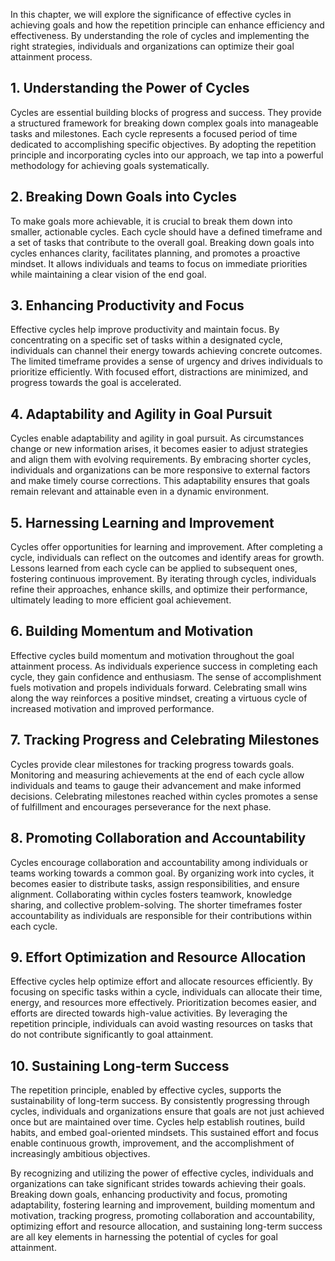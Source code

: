 
In this chapter, we will explore the significance of effective cycles in achieving goals and how the repetition principle can enhance efficiency and effectiveness. By understanding the role of cycles and implementing the right strategies, individuals and organizations can optimize their goal attainment process.

## 1\. Understanding the Power of Cycles

Cycles are essential building blocks of progress and success. They provide a structured framework for breaking down complex goals into manageable tasks and milestones. Each cycle represents a focused period of time dedicated to accomplishing specific objectives. By adopting the repetition principle and incorporating cycles into our approach, we tap into a powerful methodology for achieving goals systematically.

## 2\. Breaking Down Goals into Cycles

To make goals more achievable, it is crucial to break them down into smaller, actionable cycles. Each cycle should have a defined timeframe and a set of tasks that contribute to the overall goal. Breaking down goals into cycles enhances clarity, facilitates planning, and promotes a proactive mindset. It allows individuals and teams to focus on immediate priorities while maintaining a clear vision of the end goal.

## 3\. Enhancing Productivity and Focus

Effective cycles help improve productivity and maintain focus. By concentrating on a specific set of tasks within a designated cycle, individuals can channel their energy towards achieving concrete outcomes. The limited timeframe provides a sense of urgency and drives individuals to prioritize efficiently. With focused effort, distractions are minimized, and progress towards the goal is accelerated.

## 4\. Adaptability and Agility in Goal Pursuit

Cycles enable adaptability and agility in goal pursuit. As circumstances change or new information arises, it becomes easier to adjust strategies and align them with evolving requirements. By embracing shorter cycles, individuals and organizations can be more responsive to external factors and make timely course corrections. This adaptability ensures that goals remain relevant and attainable even in a dynamic environment.

## 5\. Harnessing Learning and Improvement

Cycles offer opportunities for learning and improvement. After completing a cycle, individuals can reflect on the outcomes and identify areas for growth. Lessons learned from each cycle can be applied to subsequent ones, fostering continuous improvement. By iterating through cycles, individuals refine their approaches, enhance skills, and optimize their performance, ultimately leading to more efficient goal achievement.

## 6\. Building Momentum and Motivation

Effective cycles build momentum and motivation throughout the goal attainment process. As individuals experience success in completing each cycle, they gain confidence and enthusiasm. The sense of accomplishment fuels motivation and propels individuals forward. Celebrating small wins along the way reinforces a positive mindset, creating a virtuous cycle of increased motivation and improved performance.

## 7\. Tracking Progress and Celebrating Milestones

Cycles provide clear milestones for tracking progress towards goals. Monitoring and measuring achievements at the end of each cycle allow individuals and teams to gauge their advancement and make informed decisions. Celebrating milestones reached within cycles promotes a sense of fulfillment and encourages perseverance for the next phase.

## 8\. Promoting Collaboration and Accountability

Cycles encourage collaboration and accountability among individuals or teams working towards a common goal. By organizing work into cycles, it becomes easier to distribute tasks, assign responsibilities, and ensure alignment. Collaborating within cycles fosters teamwork, knowledge sharing, and collective problem-solving. The shorter timeframes foster accountability as individuals are responsible for their contributions within each cycle.

## 9\. Effort Optimization and Resource Allocation

Effective cycles help optimize effort and allocate resources efficiently. By focusing on specific tasks within a cycle, individuals can allocate their time, energy, and resources more effectively. Prioritization becomes easier, and efforts are directed towards high-value activities. By leveraging the repetition principle, individuals can avoid wasting resources on tasks that do not contribute significantly to goal attainment.

## 10\. Sustaining Long-term Success

The repetition principle, enabled by effective cycles, supports the sustainability of long-term success. By consistently progressing through cycles, individuals and organizations ensure that goals are not just achieved once but are maintained over time. Cycles help establish routines, build habits, and embed goal-oriented mindsets. This sustained effort and focus enable continuous growth, improvement, and the accomplishment of increasingly ambitious objectives.

By recognizing and utilizing the power of effective cycles, individuals and organizations can take significant strides towards achieving their goals. Breaking down goals, enhancing productivity and focus, promoting adaptability, fostering learning and improvement, building momentum and motivation, tracking progress, promoting collaboration and accountability, optimizing effort and resource allocation, and sustaining long-term success are all key elements in harnessing the potential of cycles for goal attainment.
